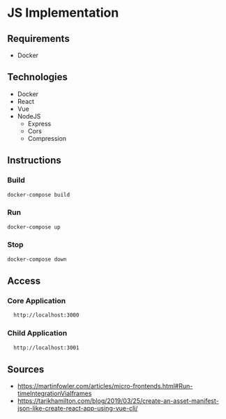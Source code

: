 # JS Implementation

## Requirements

* Docker

## Technologies

* Docker
* React
* Vue
* NodeJS
  * Express
  * Cors
  * Compression

## Instructions

### Build

```bash
docker-compose build
```

### Run

```bash
docker-compose up
```

### Stop

``` bash
docker-compose down
```

## Access

### Core Application

```bash
  http://localhost:3000
```

### Child Application

```bash
  http://localhost:3001
```

## Sources

* https://martinfowler.com/articles/micro-frontends.html#Run-timeIntegrationViaIframes
* https://tarikhamilton.com/blog/2019/03/25/create-an-asset-manifest-json-like-create-react-app-using-vue-cli/
